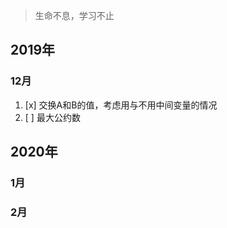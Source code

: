 > 生命不息，学习不止

## 2019年

### 12月

1. [x] 交换A和B的值，考虑用与不用中间变量的情况
2. [ ] 最大公约数

## 2020年

### 1月 

### 2月
